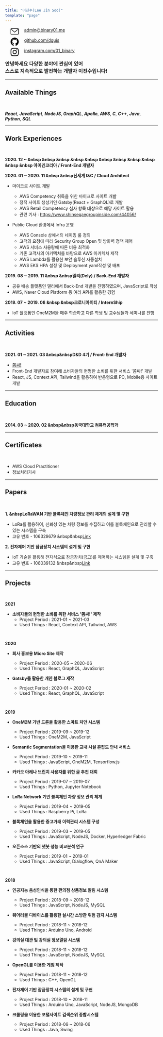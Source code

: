 ```yaml
---
title: "이진수(Lee Jin Soo)"
template: "page"
---
```


<img src="../../static/icons/email.svg" width="27px" align="left" hspace= "18">
<a href="mailto:admin@binary01.me">admin@binary01.me</a><br/><br/>
<img src="../../static/icons/github.svg" width="27px" align="left" hspace= "18">
<a href="https://github.com/dgujs">github.com/dgujs</a><br/><br/>
<img src="../../static/icons/instagram.svg" width="27px" align="left" hspace= "18">
<a href="https://instagram.com/01_binary">instagram.com/01_binary</a><br/>

### 안녕하세요 다양한 분야에 관심이 있어<br/> 스스로 지속적으로 발전하는 개발자 이진수입니다!

---

## Available Things

<br/>

___React___, ___JavaScript___, ___NodeJS___, ___GraphQL___, ___Apollo___, ___AWS___, ___C___, ___C++___,  ___Java___, ___Python___, ___SQL___

---

## Work Experiences

<br/>

**2020. 12 ~ &nbsp &nbsp &nbsp &nbsp &nbsp &nbsp &nbsp &nbsp &nbsp &nbsp &nbsp 아이겐코리아 / Front-End 개발자**

**2020. 01 ~ 2020. 11 &nbsp &nbsp신세계 I&C / Cloud Architect**

- 마이크로 사이트 개발
    - AWS Competency 취득을 위한 마이크로 사이트 개발
    - 정적 사이트 생성기인 Gatsby(React + GraphQL)로 개발
    - AWS Retail Competency 심사 항목 대상으로 해당 사이트 활용
    - 관련 기사 : https://www.shinsegaegroupinside.com/44056/

- Public Cloud 환경에서 Infra 운영
    - AWS Console 상에서의 네이밍 룰 정의
    - 고객의 요청에 따라 Security Group Open 및 방화벽 정책 제어
    - AWS 서비스 사용량에 따른 비용 최적화
    - 기존 고객사의 아키텍처를 바탕으로 AWS 아키텍처 제작
    - AWS Lambda를 활용한 보안 솔루션 자동설치
    - AWS EKS HPA 설정 및 Deployment yaml작성 및 배포

**2019. 08 ~ 2019. 11 &nbsp &nbsp델리(Dely) / Back-End 개발자**

- 공유 배송 플랫폼인 델리에서 Back-End 개발을 진행하였으며, JavaScript로 작성
- AWS, Naver Cloud Platform 등 여러 API를 활용한 경험

**2019. 07 ~ 2019. 08 &nbsp &nbsp크로니아이티 / InternShip**

- IoT 플랫폼인 OneM2M을 매주 학습하고 다른 학생 및 교수님들과 세미나를 진행

---

## Activities

<br/>

**2021. 01 ~ 2021. 03 &nbsp&nbspD&D 4기 / Front-End 개발자**

- [쫌싸!](https://zzomssa.com)
- Front-End 개발자로 참여해 소비자들의 현명한 소비를 위한 서비스 '쫌싸!' 개발
- React, JS, Context API, Tailwind을 활용하여 반응형으로 PC, Mobile용 사이트 개발

---

## Education

<br/>

**2014. 03 ~ 2020. 02 &nbsp&nbsp동국대학교 컴퓨터공학과**

---

## Certificates

<br/>

* AWS Cloud Practitioner
* 정보처리기사

---

## Papers

<br/>

**1. &nbspLoRaWAN 기반 블록체인 차량정보 관리 체계의 설계 및 구현**
- LoRa를 활용하여, 신뢰성 있는 차량 정보를 수집하고 이를 블록체인으로 관리할 수 있는 시스템을 구축
- 고유 번호 - 106329679 &nbsp&nbsp[Link](http://www.riss.kr/search/detail/DetailView.do?p_mat_type=1a0202e37d52c72d&control_no=ff3fa5ed2256b1546aae8a972f9116fb)

**2. 전자제어 기반 잠금장치 시스템의 설계 및 구현**
- IoT 기술을 활용해 전자식으로 잠금장치(금고)를 제어하는 시스템을 설계 및 구축
- 고유 번호 - 106039132 &nbsp&nbsp[Link](http://www.riss.kr/search/detail/DetailView.do?p_mat_type=1a0202e37d52c72d&control_no=fa8c22c6df2c09d94884a65323211ff0)

<!--금고(o), lora1(한국정보)(o),lora2(국제),lora3(scopus),종설(1(국내),2(국제))  -->

---

## Projects

<br/>

**2021**
- **소비자들의 현명한 소비를 위한 서비스 '쫌싸!' 제작**
    - Project Period : 2021-01 ~ 2021-03
    - Used Things : React, Context API, Tailwind, AWS

<br/>

**2020**
- **회사 홍보용 Micro Site 제작**
    - Project Period : 2020-05 ~ 2020-06
    - Used Things : React, GraphQL, JavaScript
  
- **Gatsby를 활용한 개인 블로그 제작**
    - Project Period : 2020-01 ~ 2020-02
    - Used Things : React, GraphQL, JavaScript

<br/>

**2019**
- **OneM2M 기반 드론을 활용한 스마트 치안 시스템**
    - Project Period : 2019-09 ~ 2019-12
    - Used Things : OneM2M, JavaScript

- **Semantic Segmentation을 이용한 교내 시설 혼잡도 안내 서비스**
    -  Project Period : 2019-10 ~ 2019-11
    -  Used Things : JavaScript, OneM2M, Tensorflow.js

- **카카오 아레나 브런치 사용자를 위한 글 추천 대회**
    -  Project Period : 2019-07 ~ 2019-07
    -  Used Things : Python, Jupyter Notebook
  
- **LoRa Network 기반 블록체인 차량 정보 관리 체계**
    -  Project Period : 2019-04 ~ 2019-05
    -  Used Things : Raspberry Pi, LoRa
  
- **블록체인을 활용한 중고거래 이력관리 시스템 구성**
    -  Project Period : 2019-03 ~ 2019-05
    -  Used Things : JavaScript, NodeJS, Docker, Hyperledger Fabric

- **오픈소스 기반의 챗봇 성능 비교분석 연구**
    -  Project Period : 2019-01 ~ 2019-01
    -  Used Things : JavaScript, Dialogflow, QnA Maker

<br/>

**2018**
- **인공지능 음성인식을 통한 편의점 상품정보 알림 시스템**
    -  Project Period : 2018-09 ~ 2018-12
    -  Used Things : JavaScript, NodeJS, MySQL

- **웨어러블 디바이스를 활용한 실시간 소방관 위험 감지 시스템**
    -  Project Period : 2018-11 ~ 2018-12
    -  Used Things : Arduino Uno, Android

- **강의실 대관 및 강의실 정보열람 시스템**
    -  Project Period : 2018-11 ~ 2018-12
    -  Used Things : JavaScript, NodeJS, MySQL

- **OpenGL를 이용한 게임 제작**
    -  Project Period : 2018-11 ~ 2018-12
    -  Used Things : C++, OpenGL

- **전자제어 기반 잠금장치 시스템의 설계 및 구현**
    -  Project Period : 2018-10 ~ 2018-11
    -  Used Things : Arduino Uno, JavaScript, NodeJS, MongoDB

- **크롤링을 이용한 포털사이트 검색순위 종합시스템**
    -  Project Period : 2018-06 ~ 2018-06
    -  Used Things : Java, Swing